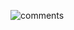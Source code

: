 ![comments](https://user-images.githubusercontent.com/23735119/139556223-0e8e50b2-7628-41fa-acb5-c445b2b126e7.png)
